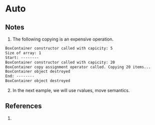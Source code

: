 # Auto

## Notes
1. The following copying is an expensive operation. 

```txt
BoxContainer constructor called with capicity: 5
Size of array: 1
Start: --------
BoxContainer constructor called with capicity: 20
BoxContainer copy assignment operator called. Copying 20 items...
BoxContainer object destroyed
End: --------
BoxContainer object destroyed
```

2. In the next eample, we will use rvalues, move semantics. 

## References

1. 

